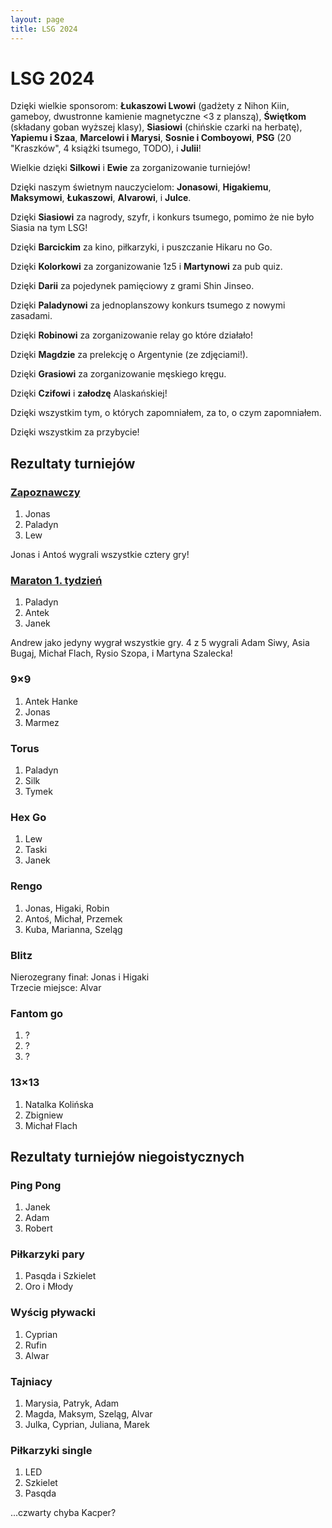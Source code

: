 ```yaml
---
layout: page
title: LSG 2024
---
```


# LSG 2024

Dzięki wielkie sponsorom: **Łukaszowi Lwowi** (gadżety z Nihon Kiin, gameboy, dwustronne kamienie magnetyczne <3 z planszą), **Świętkom** (składany goban wyższej klasy), **Siasiowi** (chińskie czarki na herbatę), **Yapiemu i Szaa**, **Marcelowi i Marysi**, **Sosnie i Comboyowi**, **PSG** (20 "Kraszków", 4 książki tsumego, TODO), i **Julii**!

Wielkie dzięki **Silkowi** i **Ewie** za zorganizowanie turniejów!

Dzięki naszym świetnym nauczycielom: **Jonasowi**, **Higakiemu**, **Maksymowi**, **Łukaszowi**, **Alvarowi**, i **Julce**.

Dzięki **Siasiowi** za nagrody, szyfr, i konkurs tsumego, pomimo że nie było Siasia na tym LSG!

Dzięki **Barcickim** za kino, piłkarzyki, i puszczanie Hikaru no Go.

Dzięki **Kolorkowi** za zorganizowanie 1z5 i **Martynowi** za pub quiz.

Dzięki **Darii** za pojedynek pamięciowy z grami Shin Jinseo.

Dzięki **Paladynowi** za jednoplanszowy konkurs tsumego z nowymi zasadami.

Dzięki **Robinowi** za zorganizowanie relay go które działało!

Dzięki **Magdzie** za prelekcję o Argentynie (ze zdjęciami!).

Dzięki **Grasiowi** za zorganizowanie męskiego kręgu.

Dzięki **Czifowi** i **załodzę** Alaskańskiej!

Dzięki wszystkim tym, o których zapomniałem, za to, o czym zapomniałem.

Dzięki wszystkim za przybycie!

## Rezultaty turniejów

### [Zapoznawczy](https://www.europeangodatabase.eu/EGD/Tournament_Card.php?&key=T240714D)

1. Jonas
2. Paladyn
3. Lew

Jonas i Antoś wygrali wszystkie cztery gry!

### [Maraton 1. tydzień](https://www.europeangodatabase.eu/EGD/Tournament_Card.php?&key=T240715A)

1. Paladyn
2. Antek
3. Janek

Andrew jako jedyny wygrał wszystkie gry. 4 z 5 wygrali Adam Siwy, Asia Bugaj, Michał Flach, Rysio Szopa, i Martyna Szalecka!

### 9&times;9

1. Antek Hanke
2. Jonas
3. Marmez

### Torus

1. Paladyn
2. Silk
3. Tymek

### Hex Go

1. Lew
2. Taski
3. Janek

### Rengo

1. Jonas, Higaki, Robin
2. Antoś, Michał, Przemek
3. Kuba, Marianna, Szeląg

### Blitz

Nierozegrany finał: Jonas i Higaki  
Trzecie miejsce: Alvar

### Fantom go

1. ?
2. ?
3. ?

### 13&times;13

1. Natalka Kolińska
2. Zbigniew
3. Michał Flach

## Rezultaty turniejów niegoistycznych

### Ping Pong

1. Janek
2. Adam
3. Robert

### Piłkarzyki pary

1. Pasqda i Szkielet
2. Oro i Młody

### Wyścig pływacki

1. Cyprian
2. Rufin
3. Alwar

### Tajniacy

1. Marysia, Patryk, Adam
2. Magda, Maksym, Szeląg, Alvar
3. Julka, Cyprian, Juliana, Marek

### Piłkarzyki single

1. LED
2. Szkielet
3. Pasqda

...czwarty chyba Kacper?
